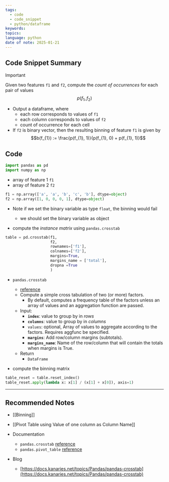 ```yaml
---
tags:
  - code
  - code_snippet
  - python/dataframe
keywords: 
topics: 
language: python
date of note: 2025-01-21
---
```


## Code Snippet Summary

>[!important]
>Given two features `f1` and `f2`, compute the *count of occurrences* for each pair of values $$p(f_{1}, f_{2})$$ 
>- Output a dataframe, where 
>	- each row corresponds to values of `f1`
>	- each column corresponds to values of `f2`
>	- count of occurrence for each cell
>- If `f2` is binary vector, then the resulting binning of feature `f1` is given by  $$b(f_{1}) :=  \frac{p(f_{1}, 1)}{p(f_{1}, 0) + p(f_{1}, 1)}$$ 

## Code

```python
import pandas as pd
import numpy as np
```

- array of feature 1  `f1`
- array of feature 2 `f2`

```python
f1 = np.array(['a', 'a', 'b', 'c', 'b'], dtype=object)
f2 = np.array([1, 0, 0, 0, 1], dtype=object)
```

- Note if we set the binary variable as type `float`, the binning would fail
	- we should set the binary variable as object

- compute the *instance matrix* using  `pandas.crosstab`

```python
table = pd.crosstab(f1, 
					f2, 
					rownames=['f1'],
					colnames=['f2'],
					margins=True, 
					margins_name = ['total'],
					dropna =True
					)
```

- `pandas.crosstab`
	- [reference](https://pandas.pydata.org/docs/reference/api/pandas.crosstab.html)
	- Compute a simple cross tabulation of two (or more) factors.
		- By default, computes a frequency table of the factors unless an array of values and an aggregation function are passed.
	- Input:
		- **`index`**: value to group by in *rows*
		- **`columns`**: value to group by in *columns*
		- `values`: optional, Array of values to aggregate according to the factors. Requires aggfunc be specified.
		- **`margins`**: Add row/column margins (subtotals).
		- **`margins_name`**: Name of the row/column that will contain the totals when margins is True.
	- Return
		- `DataFrame`

- compute the binning matrix

```python
table_reset = table.reset_index()
table_reset.apply(lambda x: x[1] / (x[1] + x[0]), axis=1)
```




-----------
##  Recommended Notes


- [[Binning]]
- [[Pivot Table using Value of one column as Column Name]]

- Documentation
	- `pandas.crosstab`  [reference](https://pandas.pydata.org/docs/reference/api/pandas.crosstab.html)
	- `pandas.pivot_table` [reference](https://pandas.pydata.org/docs/reference/api/pandas.pivot_table.html)
- Blog
	- [https://docs.kanaries.net/topics/Pandas/pandas-crosstab](https://docs.kanaries.net/topics/Pandas/pandas-crosstab)